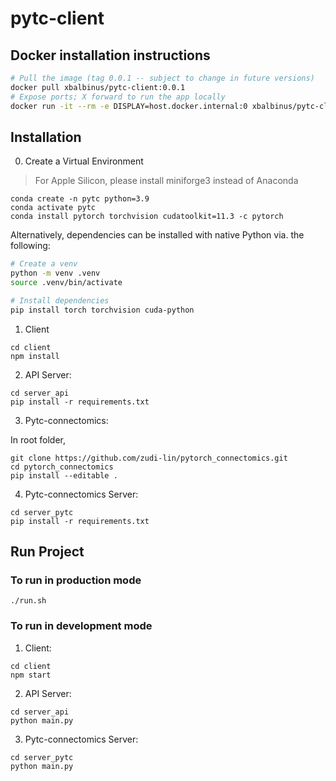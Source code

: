 # pytc-client

## Docker installation instructions

```bash
# Pull the image (tag 0.0.1 -- subject to change in future versions)
docker pull xbalbinus/pytc-client:0.0.1
# Expose ports; X forward to run the app locally
docker run -it --rm -e DISPLAY=host.docker.internal:0 xbalbinus/pytc-client:0.0.1
```

## Installation
0. Create a Virtual Environment
> For Apple Silicon, please install miniforge3 instead of Anaconda

```
conda create -n pytc python=3.9
conda activate pytc
conda install pytorch torchvision cudatoolkit=11.3 -c pytorch
```

Alternatively, dependencies can be installed with native Python via. the following:

```bash
# Create a venv
python -m venv .venv
source .venv/bin/activate

# Install dependencies
pip install torch torchvision cuda-python
```

1. Client
```
cd client
npm install
```

2. API Server:
```
cd server_api
pip install -r requirements.txt
```

3. Pytc-connectomics:

In root folder,
```
git clone https://github.com/zudi-lin/pytorch_connectomics.git
cd pytorch_connectomics
pip install --editable .
```

4. Pytc-connectomics Server:
```
cd server_pytc
pip install -r requirements.txt
```

## Run Project
### To run in production mode
`./run.sh`

### To run in development mode
1. Client:
```
cd client
npm start
```

2. API Server:
```
cd server_api
python main.py
```

3. Pytc-connectomics Server:
```
cd server_pytc
python main.py
```
